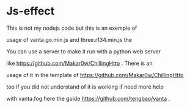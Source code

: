 # Js-effect
This is not my nodejs code but this is an exemple of

usage of vanta.go.min.js and three.r134.min.js the

You can use a server to make it run with a python web server

like https://github.com/Makar0w/ChillingHttp . There is an

usage of it in the template of https://github.com/Makar0w/ChillingHttp

too if you did not understand of it is working if need more help

with vanta.fog here the guide https://github.com/tengbao/vanta .
